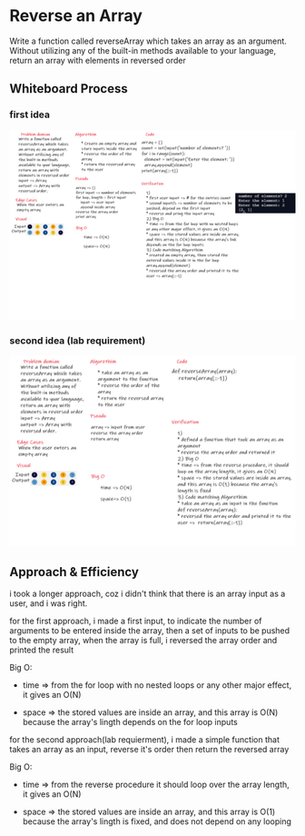 # Reverse an Array
Write a function called reverseArray which takes an array as an argument. Without utilizing any of the built-in methods available to your language, return an array with elements in reversed order

## Whiteboard Process
### first idea      

![d](codechallenge01.png)

### second idea (lab requirement)

![d](codechallenge01v2.png)

## Approach & Efficiency
<!-- What approach did you take? Discuss Why. What is the Big O space/time for this approach? -->
i took a longer approach, coz i didn't think that there is an array input as a user, and i was right.

for the first approach, i made a first input, to indicate the number of arguments to be entered inside the array, then a set of inputs to be pushed to the empty array, when the array is full, i reversed the array order and printed the result

Big O:

* time => from the for loop with no nested loops or any other major effect, it gives an O(N)

* space => the stored values are inside an array, and this array is O(N) because the array's lingth depends on the for loop inputs

for the second approach(lab requierment), i made a simple function that takes an array as an input, reverse it's order then return the reversed array

Big O:

* time => from the reverse procedure it should loop over the array length, it gives an O(N)

* space => the stored values are inside an array, and this array is O(1) because the array's lingth is fixed, and does not depend on any looping